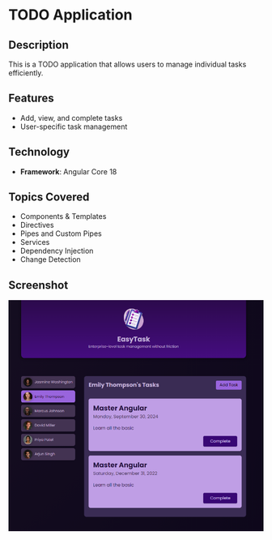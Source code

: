# TODO Application

## Description
This is a TODO application that allows users to manage individual tasks efficiently.

## Features
- Add, view, and complete tasks
- User-specific task management

## Technology
- **Framework**: Angular Core 18

## Topics Covered
- Components & Templates
- Directives
- Pipes and Custom Pipes
- Services
- Dependency Injection
- Change Detection

## Screenshot
![TODO Application Screenshot](./image.png)
